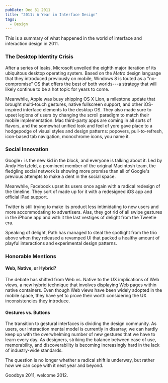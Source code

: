 ```yaml
---
pubDate: Dec 31 2011
title: "2011: A Year in Interface Design"
tags:
  - Design
---
```


This is a summary of what happened in the world of interface and interaction
design in 2011.

### The Desktop Identity Crisis

After a series of leaks, Microsoft unveiled the eighth major iteration of its
ubiquitous desktop operating system. Based on the *Metro* design language that
they introduced previously on mobile, Windows 8 is touted as a "no-compromise"
OS that offers the best of both worlds---a strategy that will likely continue to
be a hot topic for years to come.

Meanwhile, Apple was busy shipping OS X Lion, a milestone update that brought
multi-touch gestures, native fullscreen support, and other iOS-inspired
interface elements to the desktop OS. They also made sure to upset legions of
users by changing the scroll paradigm to match their mobile implementation. Mac
third-party apps are coming in all sorts of flavors, and the somewhat unified
look and feel of yore gave place to a hodgepodge of visual styles and design
patterns: popovers, pull-to-refresh, icon-based tab navigation, monochrome
icons, you name it.

### Social Innovation

Google+ is the new kid in the block, and everyone is talking about it. Led by
Andy Hertzfeld, a prominent member of the original Macintosh team, the fledgling
social network is showing more promise than all of Google's previous attempts to
make a dent in the social space.

Meanwhile, Facebook upset its users once again with a radical redesign of the
timeline. They sort of made up for it with a redesigned iOS app and official
iPad support.

Twitter is still trying to make its product less intimidating to new users and
more accommodating to advertisers. Alas, they got rid of all swipe gestures in
the iPhone app and with it the last vestiges of delight from the Tweetie era.

Speaking of delight, Path has managed to steal the spotlight from the trio above
when they released a revamped UI that packed a healthy amount of playful
interactions and experimental design patterns.

### Honorable Mentions

#### Web, Native, or Hybrid?

The debate has shifted from Web vs. Native to the UX implications of Web views,
a new hybrid technique that involves displaying Web pages within native
containers. Even though Web views have been widely adopted in the mobile space,
they have yet to prove their worth considering the UX inconsistencies they
introduce.

#### Gestures vs. Buttons

The transition to gestural interfaces is dividing the design community. As
users, our interaction mental model is currently in disarray; we can hardly keep
up with the overwhelming number of new gestures that we have to learn  every
day. As designers, striking the balance between ease of use, memorability, and
discoverability is becoming increasingly hard in the lack of industry-wide
standards.

The question is no longer whether a radical shift is underway, but rather how we
can cope with it next year and beyond.

Goodbye 2011, welcome 2012.
